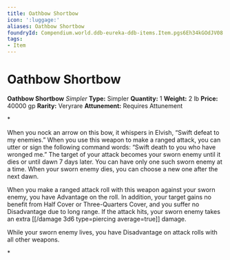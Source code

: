 ```yaml
---
title: Oathbow Shortbow
icon: ':luggage:'
aliases: Oathbow Shortbow
foundryId: Compendium.world.ddb-eureka-ddb-items.Item.pgs6Eh34kGOdJV08
tags:
- Item
---
```


# Oathbow Shortbow

**Oathbow Shortbow**
_Simpler_
**Type:** Simpler
**Quantity:** 1
**Weight:** 2 lb
**Price:** 40000 gp
**Rarity:** Veryrare
**Attunement:** Requires Attunement

*<p>When you nock an arrow on this bow, it whispers in Elvish, “Swift defeat to my enemies.” When you use this weapon to make a ranged attack, you can utter or sign the following command words: “Swift death to you who have wronged me.” The target of your attack becomes your sworn enemy until it dies or until dawn 7 days later. You can have only one such sworn enemy at a time. When your sworn enemy dies, you can choose a new one after the next dawn.

When you make a ranged attack roll with this weapon against your sworn enemy, you have Advantage on the roll. In addition, your target gains no benefit from Half Cover or Three-Quarters Cover, and you suffer no Disadvantage due to long range. If the attack hits, your sworn enemy takes an extra  [[/damage 3d6 type=piercing average=true]] damage.

While your sworn enemy lives, you have Disadvantage on attack rolls with all other weapons.</p>*